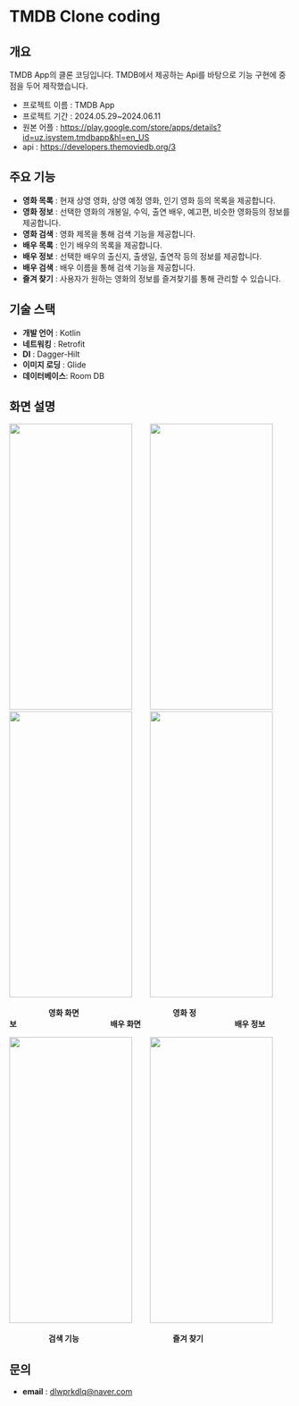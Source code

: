 # TMDB Clone coding

## 개요
TMDB App의 클론 코딩입니다. TMDB에서 제공하는 Api를 바탕으로 기능 구현에 중점을 두어 제작했습니다.
- 프로젝트 이름 : TMDB App
- 프로젝트 기간 : 2024.05.29~2024.06.11
- 원본 어플 :  https://play.google.com/store/apps/details?id=uz.isystem.tmdbapp&hl=en_US
- api : https://developers.themoviedb.org/3
  

## 주요 기능
- **영화 목록** : 현재 상영 영화, 상영 예정 영화, 인기 영화 등의 목록을 제공합니다.
- **영화 정보** : 선택한 영화의 개봉일, 수익, 출연 배우, 예고편, 비슷한 영화등의 정보를 제공합니다.
- **영화 검색** : 영화 제목을 통해 검색 기능을 제공합니다.
- **배우 목록** : 인기 배우의 목록을 제공합니다.
- **배우 정보** : 선택한 배우의 출신지, 출생일, 출연작 등의 정보를 제공합니다.
- **배우 검색** : 배우 이름을 통해 검색 기능을 제공합니다.
- **즐겨 찾기** : 사용자가 원하는 영화의 정보를 즐겨찾기를 통해 관리할 수 있습니다.


## 기술 스택
- **개발 언어** : Kotlin
- **네트워킹** : Retrofit
- **DI** : Dagger-Hilt
- **이미지 로딩** : Glide
- **데이터베이스**: Room DB



## 화면 설명
<img src="https://github.com/corangg/TMDBClone/assets/97732731/faa6bd7a-ebe8-480d-8ddf-8c41266b13b0" width="220" height="512">  
<img src="https://github.com/corangg/TMDBClone/assets/97732731/33105973-1b3e-4357-8481-dd8593ba51e1" width="220" height="512">  
<img src="https://github.com/corangg/TMDBClone/assets/97732731/10db4406-b92e-420a-bb63-eb591c2f71b9" width="220" height="512">  
<img src="https://github.com/corangg/TMDBClone/assets/97732731/60fa53de-5d6e-49b8-bb57-fed8d0be143d" width="220" height="512">  

     **영화 화면**            **영화 정보**            **배우 화면**            **배우 정보**


<img src="https://github.com/corangg/TMDBClone/assets/97732731/0801245c-ba3d-460b-bcf7-bf8adb034466" width="220" height="512">  
<img src="https://github.com/corangg/TMDBClone/assets/97732731/17da7198-d4c4-415a-b245-fb1e13a8cd5d" width="220" height="512">  

     **검색 기능**            **즐겨 찾기**


## 문의
- **email** : dlwprkdlq@naver.com


